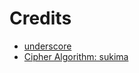 # Credits
- [underscore](https://underscorejs.org)
- [Cipher Algorithm: sukima](https://gist.github.com/sukima/5613286)